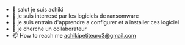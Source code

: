 - 👋 salut je suis achiki
- 👀 je suis interresé par les logiciels de ransomware 
- 🌱 je suis entrain d'apprendre a configurer et a installer ces logiciel
- 💞️ je cherche un collaborateur
- 📫 How to reach me achikipetiteuro3@gmail.com

<!---
hack3achiki/hack3achiki is a ✨ special ✨ repository because its `README.md` (this file) appears on your GitHub profile.
You can click the Preview link to take a look at your changes.
--->
